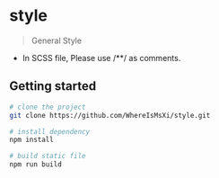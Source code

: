 # style

> General Style

- In SCSS file, Please use /\*\*/ as comments.

## Getting started

```bash
# clone the project
git clone https://github.com/WhereIsMsXi/style.git

# install dependency
npm install

# build static file
npm run build
```
